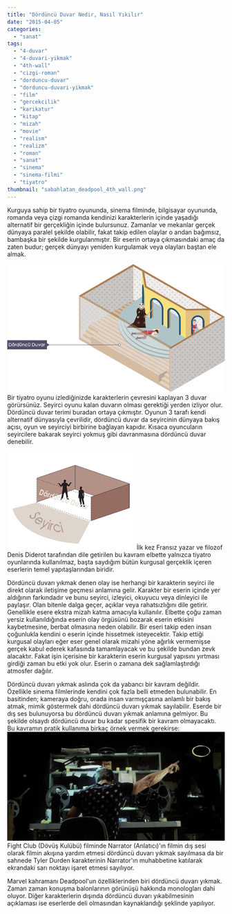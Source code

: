 ```yaml
---
title: "Dördüncü Duvar Nedir, Nasıl Yıkılır"
date: "2015-04-05"
categories: 
  - "sanat"
tags: 
  - "4-duvar"
  - "4-duvari-yikmak"
  - "4th-wall"
  - "cizgi-roman"
  - "dorduncu-duvar"
  - "dorduncu-duvari-yikmak"
  - "film"
  - "gercekcilik"
  - "karikatur"
  - "kitap"
  - "mizah"
  - "movie"
  - "realism"
  - "realizm"
  - "roman"
  - "sanat"
  - "sinema"
  - "sinema-filmi"
  - "tiyatro"
thumbnail: "sabahlatan_deadpool_4th_wall.png"
---
```


Kurguya sahip bir tiyatro oyununda, sinema filminde, bilgisayar oyununda, romanda veya çizgi romanda kendinizi karakterlerin içinde yaşadığı alternatif bir gerçekliğin içinde bulursunuz. Zamanlar ve mekanlar gerçek dünyaya paralel şekilde olabilir, fakat takip edilen olaylar o andan bağımsız, bambaşka bir şekilde kurgulanmıştır. Bir eserin ortaya çıkmasındaki amaç da zaten budur; gerçek dünyayı yeniden kurgulamak veya olayları baştan ele almak.

![Tiyatroda Dördüncü Duvar](images/4th_wall_1.png)Bir tiyatro oyunu izlediğinizde karakterlerin çevresini kaplayan 3 duvar görürsünüz. Seyirci oyunu kalan duvarın olması gerektiği yerden izliyor olur. Dördüncü duvar terimi buradan ortaya çıkmıştır. Oyunun 3 tarafı kendi alternatif dünyasıyla çevrilidir, dördüncü duvar da seyircinin dünyaya bakış açısı, oyun ve seyirciyi birbirine bağlayan kapıdır. Kısaca oyuncuların seyircilere bakarak seyirci yokmuş gibi davranmasına dördüncü duvar denebilir.

![Seyirci ve Dördüncü Duvar](images/4th_wall_2.png)İlk kez Fransız yazar ve filozof Denis Diderot tarafından dile getirilen bu kavram elbette yalnızca tiyatro oyunlarında kullanılmaz, başta saydığım bütün kurgusal gerçeklik içeren eserlerin temel yapıtaşlarından biridir.

Dördüncü duvarı yıkmak denen olay ise herhangi bir karakterin seyirci ile direkt olarak iletişime geçmesi anlamına gelir. Karakter bir eserin içinde yer aldığının farkındadır ve bunu seyirci, izleyici, okuyucu veya dinleyici ile paylaşır. Olan bitenle dalga geçer, açıklar veya rahatsızlığını dile getirir. Genellikle esere ekstra mizah katma amacıyla kullanılır. Elbette çoğu zaman yersiz kullanıldığında eserin olay örgüsünü bozarak eserin etkisini kaybetmesine, berbat olmasına neden olabilir. Bir eseri takip eden insan çoğunlukla kendini o eserin içinde hissetmek isteyecektir. Takip ettiği kurgusal olayları eğer eser genel olarak mizahi yöne ağırlık vermemişse gerçek kabul ederek kafasında tamamlayacak ve bu şekilde bundan zevk alacaktır. Fakat işin içerisine bir karakterin eserin kurgusal yapısını yırtması girdiği zaman bu etki yok olur. Eserin o zamana dek sağlamlaştırdığı atmosfer dağılır.

Dördüncü duvarı yıkmak aslında çok da yabancı bir kavram değildir. Özellikle sinema filmlerinde kendini çok fazla belli etmeden bulunabilir. En basitinden; kameraya doğru, orada insan varmışçasına anlamlı bir bakış atmak, mimik göstermek dahi dördüncü duvarı yıkmak sayılabilir. Eserde bir dış ses bulunuyorsa bu dördüncü duvarı yıkmak anlamına gelmiyor. Bu şekilde olsaydı dördüncü duvar bu kadar spesifik bir kavram olmayacaktı. Bu kavramın pratik kullanıma birkaç örnek vermek gerekirse: ![Fight Club Dördüncü Duvar](images/fight-club-cigarette-burn.jpg)Fight Club (Dövüş Kulübü) filminde Narrator (Anlatıcı)'ın filmin dış sesi olarak filmin akışına yardım etmesi dördüncü duvarı yıkmak sayılmasa da bir sahnede Tyler Durden karakterinin Narrator'ın muhabbetine katılarak ekrandaki sarı noktayı işaret etmesi sayılıyor.

Marvel kahramanı Deadpool'un özelliklerinden biri dördüncü duvarı yıkmak. Zaman zaman konuşma balonlarının görünüşü hakkında monologları dahi oluyor. Diğer karakterlerin dışında dördüncü duvarı yıkabilmesinin açıklaması ise eserlerde deli olmasından kaynaklandığı şeklinde yapılıyor.
